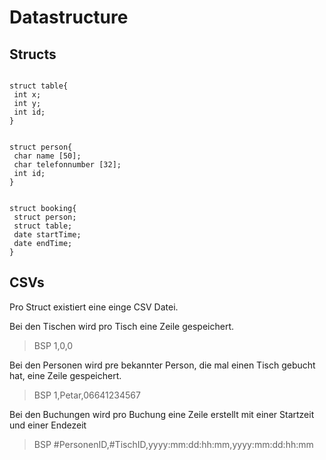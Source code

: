 # Datastructure

## Structs

```plantuml

struct table{
 int x;
 int y;
 int id;
}


struct person{
 char name [50];
 char telefonnumber [32];
 int id;
}


struct booking{
 struct person;
 struct table;
 date startTime;
 date endTime;
}

```

## CSVs

Pro Struct existiert eine einge CSV Datei.

Bei den Tischen wird pro Tisch eine Zeile gespeichert.

> BSP 1,0,0

Bei den Personen wird pre bekannter Person, die mal einen Tisch gebucht hat, eine Zeile gespeichert.

> BSP 1,Petar,06641234567

Bei den Buchungen wird pro Buchung eine Zeile erstellt mit einer Startzeit und einer Endezeit

> BSP #PersonenID,#TischID,yyyy:mm:dd:hh:mm,yyyy:mm:dd:hh:mm
